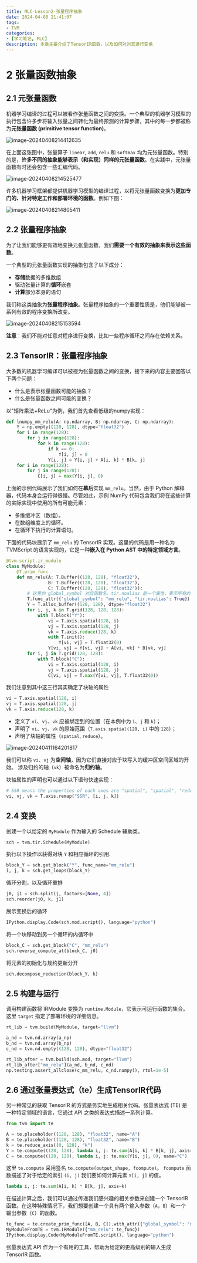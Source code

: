 ```yaml
---
title: MLC-Lesson2-张量程序抽象
date: 2024-04-08 21:41:07
tags: 
- TVM
categories: 
- [学习笔记, MLC]
description: 本章主要介绍了TensorIR函数，以及如何对对其进行变换
---
```


# 2 张量函数抽象

## 2.1 元张量函数

机器学习编译的过程可以被看作张量函数之间的变换。一个典型的机器学习模型的执行包含许多步将输入张量之间转化为最终预测的计算步骤，其中的每一步都被称为**元张量函数 (primitive tensor function)**。

![image-20240408214412635](MLC-Lesson2-张量程序抽象/image-20240408214412635.png)

在上面这张图中，张量算子 `linear`, `add`, `relu` 和 `softmax` 均为元张量函数。特别的是，**许多不同的抽象能够表示（和实现）同样的元张量函数**。在实践中，元张量函数有时还会包含一些汇编代码。

![image-20240408214525477](MLC-Lesson2-张量程序抽象/image-20240408214525477.png)

许多机器学习框架都提供机器学习模型的编译过程，以将元张量函数变换为**更加专门的、针对特定工作和部署环境的函数**。例如下图：

![image-20240408214805411](MLC-Lesson2-张量程序抽象/image-20240408214805411.png)

## 2.2 张量程序抽象

为了让我们能够更有效地变换元张量函数，我们**需要一个有效的抽象来表示这些函数**。

一个典型的元张量函数实现的抽象包含了以下成分：

- **存储**数据的多维数组
- 驱动张量计算的**循环**嵌套
- **计算**部分本身的语句

我们称这类抽象为**张量程序抽象**。张量程序抽象的一个重要性质是，他们能够被一系列有效的程序变换所改变。

![image-20240408215153594](MLC-Lesson2-张量程序抽象/image-20240408215153594.png)

**注意**：我们不能对任意对程序进行变换，比如一些程序循环之间存在依赖关系。

## 2.3 TensorIR：张量程序抽象

大多数的机器学习编译可以被视为张量函数之间的变换，接下来的内容主要回答以下两个问题：

- 什么是表示张量函数可能的抽象？
- 什么是张量函数之间可能的变换？

以"矩阵乘法+ReLu"为例，我们首先查看低级的numpy实现：

```python
def lnumpy_mm_relu(A: np.ndarray, B: np.ndarray, C: np.ndarray):
    Y = np.empty((128, 128), dtype="float32")
    for i in range(128):
        for j in range(128):
            for k in range(128):
                if k == 0:
                    Y[i, j] = 0
                Y[i, j] = Y[i, j] + A[i, k] * B[k, j]
    for i in range(128):
        for j in range(128):
            C[i, j] = max(Y[i, j], 0)
```

上面的示例代码展示了我们如何在**幕后**实现 `mm_relu`。当然，由于 Python 解释器，代码本身会运行得很慢。尽管如此，示例 NumPy 代码包含我们将在这些计算的实际实现中使用的所有可能元素：

- 多维缓冲区（数组）。
- 在数组维度上的循环。
- 在循环下执行的计算语句。

下面的代码块展示了 `mm_relu` 的 TensorIR 实现。这里的代码是用一种名为 TVMScript 的语言实现的，它是一种**嵌入在 Python AST 中的特定领域方言**。

```python
@tvm.script.ir_module
class MyModule:
    @T.prim_func
    def mm_relu(A: T.Buffer((128, 128), "float32"),
                B: T.Buffer((128, 128), "float32"),
                C: T.Buffer((128, 128), "float32")):
        # 这里的 global_symbol 对应函数名，tir.noalias 是一个属性，表示所有的缓冲存储器不重叠。
        T.func_attr({"global_symbol": "mm_relu", "tir.noalias": True})
        Y = T.alloc_buffer((128, 128), dtype="float32")
        for i, j, k in T.grid(128, 128, 128):
            with T.block("Y"):
                vi = T.axis.spatial(128, i)
                vj = T.axis.spatial(128, j)
                vk = T.axis.reduce(128, k)
                with T.init():
                    Y[vi, vj] = T.float32(0)
                Y[vi, vj] = Y[vi, vj] + A[vi, vk] * B[vk, vj]
        for i, j in T.grid(128, 128):
            with T.block("C"):
                vi = T.axis.spatial(128, i)
                vj = T.axis.spatial(128, j)
                C[vi, vj] = T.max(Y[vi, vj], T.float32(0))
```

我们注意到其中这三行其实确定了块轴的属性

```python
vi = T.axis.spatial(128, i)
vj = T.axis.spatial(128, j)
vk = T.axis.reduce(128, k)
```

- 定义了 `vi`、`vj`、`vk` 应被绑定到的位置（在本例中为 `i`、`j` 和 `k`）；
- 声明了 `vi`、`vj`、`vk` 的原始范围（`T.axis.spatial(128, i)` 中的 `128`）；
- 声明了块轴的属性（`spatial`, `reduce`）。

![image-20240411164201817](MLC-Lesson2-张量程序抽象/image-20240411164201817.png)

我们可以称 `vi`、`vj` 为**空间轴**，因为它们直接对应于块写入的缓冲区空间区域的开始。 涉及归约的轴（`vk`）被命名为**归约轴**。

块轴属性的声明也可以通过以下语句快速实现：

```python
# SSR means the properties of each axes are "spatial", "spatial", "reduce"
vi, vj, vk = T.axis.remap("SSR", [i, j, k])
```

## 2.4 变换

创建一个以给定的 `MyModule` 作为输入的 Schedule 辅助类。

```python
sch = tvm.tir.Schedule(MyModule)
```

执行以下操作以获得对块 `Y` 和相应循环的引用.

```python
block_Y = sch.get_block("Y", func_name="mm_relu")
i, j, k = sch.get_loops(block_Y)
```

循环分割，以及循环重排

```python
j0, j1 = sch.split(j, factors=[None, 4])
sch.reorder(j0, k, j1)
```

展示变换后的循环

```python
IPython.display.Code(sch.mod.script(), language="python")
```

将一个块移动到另一个循环的内循环中

```python
block_C = sch.get_block("C", "mm_relu")
sch.reverse_compute_at(block_C, j0)
```

将元素的初始化与规约更新分开

```python
sch.decompose_reduction(block_Y, k)
```

## 2.5 构建与运行

调用构建函数将 IRModule 变换为 `runtime.Module`，它表示可运行函数的集合。 这里 `target` 指定了部署环境的详细信息。

```python
rt_lib = tvm.build(MyModule, target="llvm")

a_nd = tvm.nd.array(a_np)
b_nd = tvm.nd.array(b_np)
c_nd = tvm.nd.empty((128, 128), dtype="float32")

rt_lib_after = tvm.build(sch.mod, target="llvm")
rt_lib_after["mm_relu"](a_nd, b_nd, c_nd)
np.testing.assert_allclose(c_mm_relu, c_nd.numpy(), rtol=1e-5)
```

## 2.6 通过张量表达式（te）生成TensorIR代码

另一种常见的获取 TensorIR 的方式是务实地生成相关代码。张量表达式 (TE) 是一种特定领域的语言，它通过 API 之类的表达式描述一系列计算。

```python
from tvm import te

A = te.placeholder((128, 128), "float32", name="A")
B = te.placeholder((128, 128), "float32", name="B")
k = te.reduce_axis((0, 128), "k")
Y = te.compute((128, 128), lambda i, j: te.sum(A[i, k] * B[k, j], axis=k), name="Y")
C = te.compute((128, 128), lambda i, j: te.max(Y[i, j], 0), name="C")
```

这里 `te.compute` 采用签名 `te.compute(output_shape, fcompute)`。 `fcompute` 函数描述了对于给定的索引 `(i, j)` 我们要如何计算元素 `Y[i, j]` 的值。

```python
lambda i, j: te.sum(A[i, k] * B[k, j], axis=k)
```

在描述计算之后，我们可以通过传递我们感兴趣的相关参数来创建一个 TensorIR 函数。在这种特殊情况下，我们想要创建一个具有两个输入参数（`A`，`B`）和一个输出参数（`C`）的函数。

```python
te_func = te.create_prim_func([A, B, C]).with_attr({"global_symbol": "mm_relu"})
MyModuleFromTE = tvm.IRModule({"mm_relu": te_func})
IPython.display.Code(MyModuleFromTE.script(), language="python")
```

张量表达式 API 作为一个有用的工具，帮助为给定的更高级别的输入生成 TensorIR 函数。
